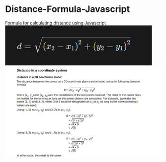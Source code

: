# Distance-Formula-Javascript
Formula for calculating distance using Javascript
<br/>
![Formula for finding distance](https://github.com/NickSevostiyanov/Distance-Formula-Javascript/blob/main/distance_formula.png)
<br/>
![Example equation + Explanation](https://github.com/NickSevostiyanov/Distance-Formula-Javascript/blob/main/distance_in_2D.png)
